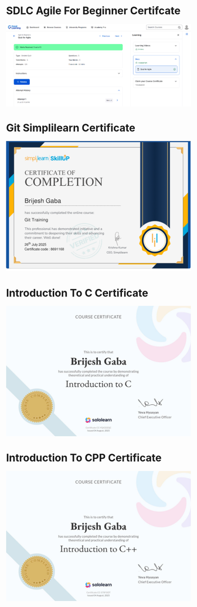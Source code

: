 # SDLC Agile For Beginner Certifcate
![PHOTOS](SDLC/Agile(Great%20Learning%20Academy).png)

# Git Simplilearn Certificate
![PHOTOS](Git/Git%20Certificate.png)

# Introduction To C Certificate
![PHOTOS](Sololearn/IntroductionToC.jpg)

# Introduction To CPP Certificate
![PHOTOS](Sololearn/IntroductionToCpp.jpg)